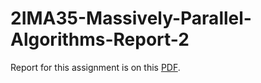 # 2IMA35-Massively-Parallel-Algorithms-Report-2
Report for this assignment is on this
[PDF](https://github.com/antongorillam/2IMA35-Massively-Parallel-Algorithms-Report-2/blob/main/2IMA35_Report_2.pdf).
